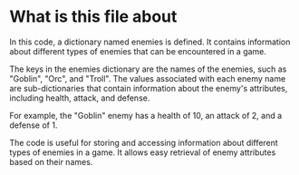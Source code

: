 # What is this file about

In this code, a dictionary named enemies is defined. It contains information about different types of enemies that can be encountered in a game.

The keys in the enemies dictionary are the names of the enemies, such as "Goblin", "Orc", and "Troll".
The values associated with each enemy name are sub-dictionaries that contain information about the enemy's attributes, including health, attack, and defense.

For example, the "Goblin" enemy has a health of 10, an attack of 2, and a defense of 1.

The code is useful for storing and accessing information about different types of enemies in a game. It allows easy retrieval of enemy attributes based on their names.